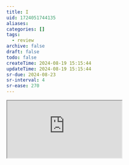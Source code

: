 ```yaml
---
title: I
uid: 1724051744135
aliases:
categories: []
tags:
  - review
archive: false
draft: false
todo: false
createTime: 2024-08-19 15:15:44
updateTime: 2024-08-19 15:15:44
sr-due: 2024-08-23
sr-interval: 4
sr-ease: 270
---
```


<iframe
  class="iframe_full"
  src="https://dict.youdao.com/result?word=I&lang=en"
>
</iframe>
